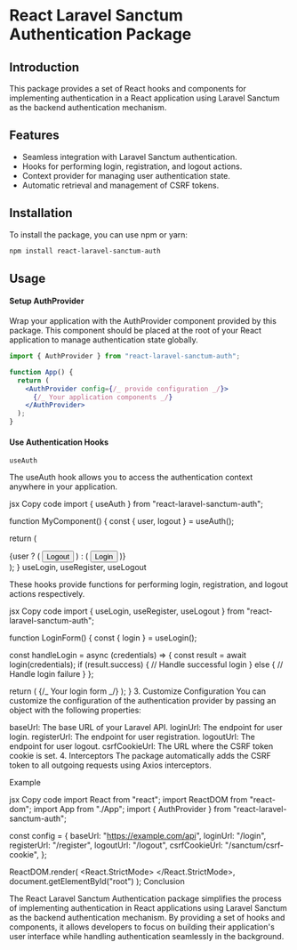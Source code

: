 # React Laravel Sanctum Authentication Package

## Introduction

This package provides a set of React hooks and components for implementing authentication in a React application using Laravel Sanctum as the backend authentication mechanism.

## Features

- Seamless integration with Laravel Sanctum authentication.
- Hooks for performing login, registration, and logout actions.
- Context provider for managing user authentication state.
- Automatic retrieval and management of CSRF tokens.

## Installation

To install the package, you can use npm or yarn:

```bash
npm install react-laravel-sanctum-auth
```

## Usage

#### Setup AuthProvider

Wrap your application with the AuthProvider component provided by this package. This component should be placed at the root of your React application to manage authentication state globally.

```jsx
import { AuthProvider } from "react-laravel-sanctum-auth";

function App() {
  return (
    <AuthProvider config={/_ provide configuration _/}>
      {/_ Your application components _/}
    </AuthProvider>
  );
}
```

#### Use Authentication Hooks

`useAuth`

The useAuth hook allows you to access the authentication context anywhere in your application.

jsx
Copy code
import { useAuth } from "react-laravel-sanctum-auth";

function MyComponent() {
const { user, logout } = useAuth();

return (

<div>
{user ? (
<button onClick={logout}>Logout</button>
) : (
<button onClick={login}>Login</button>
)}
</div>
);
}
useLogin, useRegister, useLogout

These hooks provide functions for performing login, registration, and logout actions respectively.

jsx
Copy code
import { useLogin, useRegister, useLogout } from "react-laravel-sanctum-auth";

function LoginForm() {
const { login } = useLogin();

const handleLogin = async (credentials) => {
const result = await login(credentials);
if (result.success) {
// Handle successful login
} else {
// Handle login failure
}
};

return (
{/_ Your login form _/}
);
} 3. Customize Configuration
You can customize the configuration of the authentication provider by passing an object with the following properties:

baseUrl: The base URL of your Laravel API.
loginUrl: The endpoint for user login.
registerUrl: The endpoint for user registration.
logoutUrl: The endpoint for user logout.
csrfCookieUrl: The URL where the CSRF token cookie is set. 4. Interceptors
The package automatically adds the CSRF token to all outgoing requests using Axios interceptors.

Example

jsx
Copy code
import React from "react";
import ReactDOM from "react-dom";
import App from "./App";
import { AuthProvider } from "react-laravel-sanctum-auth";

const config = {
baseUrl: "https://example.com/api",
loginUrl: "/login",
registerUrl: "/register",
logoutUrl: "/logout",
csrfCookieUrl: "/sanctum/csrf-cookie",
};

ReactDOM.render(
<React.StrictMode>
<AuthProvider config={config}>
<App />
</AuthProvider>
</React.StrictMode>,
document.getElementById("root")
);
Conclusion

The React Laravel Sanctum Authentication package simplifies the process of implementing authentication in React applications using Laravel Sanctum as the backend authentication mechanism. By providing a set of hooks and components, it allows developers to focus on building their application's user interface while handling authentication seamlessly in the background.

```

```
